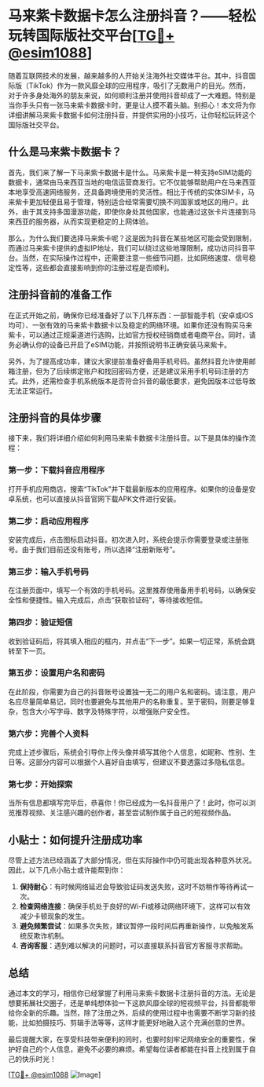 # 马来紫卡数据卡怎么注册抖音？——轻松玩转国际版社交平台[[TG💪+ @esim1088](https://t.me/s/esim1088)]

随着互联网技术的发展，越来越多的人开始关注海外社交媒体平台。其中，抖音国际版（TikTok）作为一款风靡全球的应用程序，吸引了无数用户的目光。然而，对于许多身处海外的朋友来说，如何顺利注册并使用抖音却成了一大难题。特别是当你手头只有一张马来紫卡数据卡时，更是让人摸不着头脑。别担心！本文将为你详细讲解马来紫卡数据卡如何注册抖音，并提供实用的小技巧，让你轻松玩转这个国际版社交平台。

## 什么是马来紫卡数据卡？

首先，我们来了解一下马来紫卡数据卡是什么。马来紫卡是一种支持eSIM功能的数据卡，通常由马来西亚当地的电信运营商发行。它不仅能够帮助用户在马来西亚本地享受高速网络服务，还具备跨境使用的灵活性。相比于传统的实体SIM卡，马来紫卡更加轻便且易于管理，特别适合经常需要切换不同国家或地区的用户。此外，由于其支持多国漫游功能，即使你身处其他国家，也能通过这张卡片连接到马来西亚的服务器，从而实现更稳定的上网体验。

那么，为什么我们要选择马来紫卡呢？这是因为抖音在某些地区可能会受到限制，而通过马来紫卡提供的虚拟IP地址，我们可以绕过这些地理限制，成功访问抖音平台。当然，在实际操作过程中，还需要注意一些细节问题，比如网络速度、信号稳定性等，这些都会直接影响到你的注册过程是否顺利。

## 注册抖音前的准备工作

在正式开始之前，确保你已经准备好了以下几样东西：一部智能手机（安卓或iOS均可）、一张有效的马来紫卡数据卡以及稳定的网络环境。如果你还没有购买马来紫卡，可以通过正规渠道进行选购，比如官方授权经销商或者电商平台。同时，请务必确认你的设备已开启了eSIM功能，并按照说明书正确安装马来紫卡。

另外，为了提高成功率，建议大家提前准备好备用手机号码。虽然抖音允许使用邮箱注册，但为了后续绑定账户和找回密码方便，还是建议采用手机号码注册的方式。此外，还需检查手机系统版本是否符合抖音的最低要求，避免因版本过低导致无法正常运行。

## 注册抖音的具体步骤

接下来，我们将详细介绍如何利用马来紫卡数据卡注册抖音。以下是具体的操作流程：

### 第一步：下载抖音应用程序

打开手机应用商店，搜索“TikTok”并下载最新版本的应用程序。如果你的设备是安卓系统，也可以直接从抖音官网下载APK文件进行安装。

### 第二步：启动应用程序

安装完成后，点击图标启动抖音。初次进入时，系统会提示你需要登录或注册账号。由于我们目前还没有账号，所以选择“注册新账号”。

### 第三步：输入手机号码

在注册页面中，填写一个有效的手机号码。这里推荐使用备用手机号码，以确保安全性和便捷性。输入完成后，点击“获取验证码”，等待接收短信。

### 第四步：验证短信

收到验证码后，将其填入相应的框内，并点击“下一步”。如果一切正常，系统会跳转至下一页。

### 第五步：设置用户名和密码

在此阶段，你需要为自己的抖音账号设置独一无二的用户名和密码。请注意，用户名应尽量简单易记，同时也要避免与其他用户的名称重复。至于密码，则要足够复杂，包含大小写字母、数字及特殊字符，以增强账户安全性。

### 第六步：完善个人资料

完成上述步骤后，系统会引导你上传头像并填写其他个人信息，如昵称、性别、生日等。这部分内容可以根据个人喜好自由填写，但建议不要透露过多隐私信息。

### 第七步：开始探索

当所有信息都填写完毕后，恭喜你！你已经成为一名抖音用户了！此时，你可以浏览推荐视频、关注感兴趣的创作者，甚至尝试制作属于自己的短视频作品。

## 小贴士：如何提升注册成功率

尽管上述方法已经涵盖了大部分情况，但在实际操作中仍可能出现各种意外状况。因此，以下几点小贴士或许能帮到你：

1. **保持耐心**：有时候网络延迟会导致验证码发送失败，这时不妨稍作等待再试一次。
2. **检查网络连接**：确保手机处于良好的Wi-Fi或移动网络环境下，这样可以有效减少卡顿现象的发生。
3. **避免频繁尝试**：如果多次失败，建议暂停一段时间后再重新操作，以免触发系统反欺诈机制。
4. **咨询客服**：遇到难以解决的问题时，可以直接联系抖音官方客服寻求帮助。

## 总结

通过本文的学习，相信你已经掌握了利用马来紫卡数据卡注册抖音的方法。无论是想要拓展社交圈子，还是单纯想体验一下这款风靡全球的短视频平台，抖音都能带给你全新的乐趣。当然，除了注册之外，后续的使用过程中也需要不断学习新的技能，比如拍摄技巧、剪辑手法等等，这样才能更好地融入这个充满创意的世界。

最后提醒大家，在享受科技带来便利的同时，也要时刻牢记网络安全的重要性，保护好自己的个人信息，避免不必要的麻烦。希望每位读者都能在抖音上找到属于自己的快乐时光！

[[TG💪+ @esim1088](https://t.me/s/esim1088) ![Image](https://i.postimg.cc/4NQfJmqS/Snipaste-2025-05-13-00-14-12.png)]